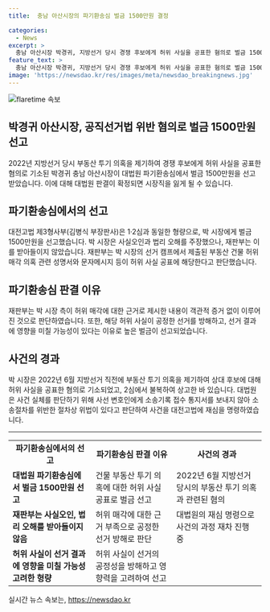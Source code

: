 ```yaml
---
title:  충남 아산시장의 파기환송심 벌금 1500만원 결정

categories:
  - News
excerpt: >
  충남 아산시장 박경귀, 지방선거 당시 경쟁 후보에게 허위 사실을 공표한 혐의로 벌금 1500만원 선고. 대법원에서 확정되면 시장직 상실 가능성. 박 시장 측은 허위매각 의혹과 관련된 성명서 등이 허위사실 공표에 해당하지 않는다고 주장했지만, 재판부는 이를 받아들이지 않았음. 2022년 지방선거를 앞두고 허위 사실 공표한 혐의, 재판 진행 중.
feature_text: >
  충남 아산시장 박경귀, 지방선거 당시 경쟁 후보에게 허위 사실을 공표한 혐의로 벌금 1500만원 선고. 대법원에서 확정되면 시장직 상실 가능성. 박 시장 측은 허위매각 의혹과 관련된 성명서 등이 허위사실 공표에 해당하지 않는다고 주장했지만, 재판부는 이를 받아들이지 않았음. 2022년 지방선거를 앞두고 허위 사실 공표한 혐의, 재판 진행 중.
image: 'https://newsdao.kr/res/images/meta/newsdao_breakingnews.jpg'
---
```


<p><img src="https://newsdao.kr/res/images/meta/newsdao_breakingnews.jpg" alt="flaretime 속보" /></p>

<h2>박경귀 아산시장, 공직선거법 위반 혐의로 벌금 1500만원 선고</h2>

<p data-ke-size="size16">2022년 지방선거 당시 부동산 투기 의혹을 제기하여 경쟁 후보에게 허위 사실을 공표한 혐의로 기소된 박경귀 충남 아산시장이 대법원 파기환송심에서 벌금 1500만원을 선고받았습니다. 이에 대해 대법원 판결이 확정되면 시장직을 잃게 될 수 있습니다.</p>

<h2 data-ke-size="size26">파기환송심에서의 선고</h2>

<p data-ke-size="size16">대전고법 제3형사부(김병식 부장판사)은 1·2심과 동일한 형량으로, 박 시장에게 벌금 1500만원을 선고했습니다. 박 시장은 사실오인과 법리 오해를 주장했으나, 재판부는 이를 받아들이지 않았습니다. 재판부는 박 시장의 선거 캠프에서 제출된 부동산 건물 허위매각 의혹 관련 성명서와 문자메시지 등이 허위 사실 공표에 해당한다고 판단했습니다.</p>

<h2 data-ke-size="size26">파기환송심 판결 이유</h2>

<p data-ke-size="size16">재판부는 박 시장 측이 허위 매각에 대한 근거로 제시한 내용이 객관적 증거 없이 이루어진 것으로 판단하였습니다. 또한, 해당 허위 사실이 공정한 선거를 방해하고, 선거 결과에 영향을 미칠 가능성이 있다는 이유로 높은 벌금이 선고되었습니다.</p>

<h2 data-ke-size="size26">사건의 경과</h2>

<p data-ke-size="size16">박 시장은 2022년 6월 지방선거 직전에 부동산 투기 의혹을 제기하여 상대 후보에 대해 허위 사실을 공표한 혐의로 기소되었고, 2심에서 불복하여 상고한 바 있습니다. 대법원은 사건 실체를 판단하기 위해 사선 변호인에게 소송기록 접수 통지서를 보내지 않아 소송절차를 위반한 절차상 위법이 있다고 판단하여 사건을 대전고법에 재심을 명령하였습니다.</p>

<hr>

<table>
  <tr>
    <td style="text-align: center; height: 17px;"><b>파기환송심에서의 선고</b></td>
    <td style="text-align: center; height: 17px;"><b>파기환송심 판결 이유</b></td>
    <td style="text-align: center; height: 17px;"><b>사건의 경과</b></td>
  </tr>
  <tr>
    <td><b>대법원 파기환송심에서 벌금 1500만원 선고</b></td>
    <td>건물 부동산 투기 의혹에 대한 허위 사실 공표로 벌금 선고</td>
    <td>2022년 6월 지방선거 당시의 부동산 투기 의혹과 관련된 혐의</td>
  </tr>
  <tr>
    <td><b>재판부는 사실오인, 법리 오해를 받아들이지 않음</b></td>
    <td>허위 매각에 대한 근거 부족으로 공정한 선거 방해로 판단</td>
    <td>대법원의 재심 명령으로 사건의 과정 재차 진행 중</td>
  </tr>
  <tr>
    <td><b>허위 사실이 선거 결과에 영향을 미칠 가능성 고려한 형량</b></td>
    <td>허위 사실이 선거의 공정성을 방해하고 영향력을 고려하여 선고</td>
    <td></td>
  </tr>
</table>

<p data-ke-size="size16"></p>
실시간 뉴스 속보는, <a href="https://newsdao.kr" rel="dofollow">https://newsdao.kr</a>


